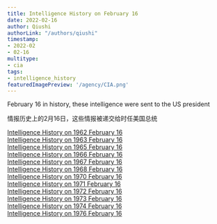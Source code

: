 ```yaml
---
title: Intelligence History on February 16
date: 2022-02-16
author: Qiushi 
authorLink: "/authors/qiushi"
timestamp: 
- 2022-02
- 02-16
multitype: 
- cia
tags: 
- intelligence_history
featuredImagePreview: '/agency/CIA.png'
---
```



February 16 in history, these intelligence were sent to the US president

情报历史上的2月16日，这些情报被递交给时任美国总统

<!--more-->







[Intelligence History on 1962 February 16](/dailybrief/1962-02-16)   
[Intelligence History on 1963 February 16](/dailybrief/1963-02-16)   
[Intelligence History on 1965 February 16](/dailybrief/1965-02-16)   
[Intelligence History on 1966 February 16](/dailybrief/1966-02-16)   
[Intelligence History on 1967 February 16](/dailybrief/1967-02-16)   
[Intelligence History on 1968 February 16](/dailybrief/1968-02-16)   
[Intelligence History on 1970 February 16](/dailybrief/1970-02-16)   
[Intelligence History on 1971 February 16](/dailybrief/1971-02-16)   
[Intelligence History on 1972 February 16](/dailybrief/1972-02-16)   
[Intelligence History on 1973 February 16](/dailybrief/1973-02-16)   
[Intelligence History on 1974 February 16](/dailybrief/1974-02-16)   
[Intelligence History on 1976 February 16](/dailybrief/1976-02-16)   
